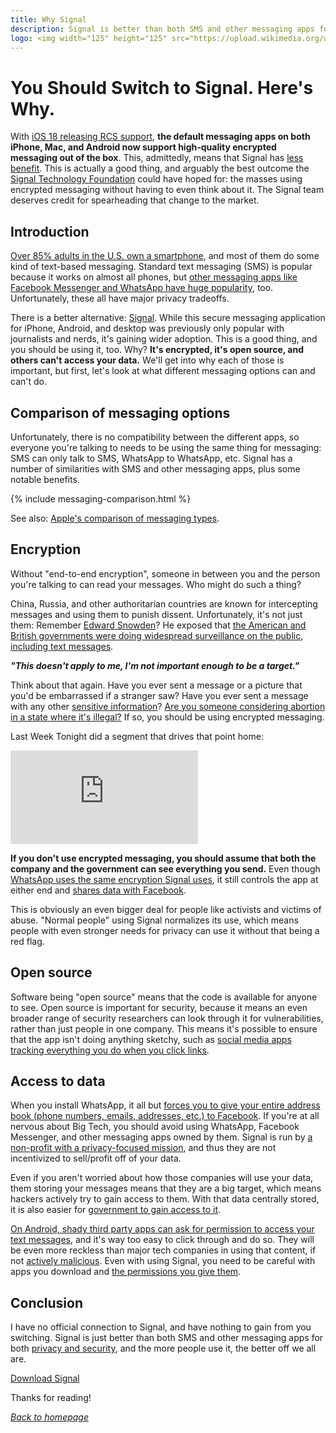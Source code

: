 ```yaml
---
title: Why Signal
description: Signal is better than both SMS and other messaging apps for both privacy and security. Find out why.
logo: <img width="125" height="125" src="https://upload.wikimedia.org/wikipedia/commons/8/8d/Signal-Logo.svg" alt="Signal logo">
---
```


# You Should Switch to Signal. Here's Why.

<div class="alert alert-warning" role="alert">With <a href="https://www.cnet.com/tech/services-and-software/ios-18-everything-you-should-know-about-rcs-messaging-on-your-iphone/">iOS 18 releasing RCS support</a>, <strong>the default messaging apps on both iPhone, Mac, and Android now support high-quality encrypted messaging out of the box</strong>. This, admittedly, means that Signal has <a href="#comparison-of-messaging-options">less benefit</a>. This is actually a good thing, and arguably the best outcome the <a href="https://signalfoundation.org/">Signal Technology Foundation</a> could have hoped for: the masses using encrypted messaging without having to even think about it. The Signal team deserves credit for spearheading that change to the market.</div>

## Introduction

[Over 85% adults in the U.S. own a smartphone](https://www.statista.com/statistics/219865/percentage-of-us-adults-who-own-a-smartphone/), and most of them do some kind of text-based messaging. Standard text messaging (SMS) is popular because it works on almost all phones, but [other messaging apps like Facebook Messenger and WhatsApp have huge popularity](https://www.statista.com/statistics/258749/most-popular-global-mobile-messenger-apps/), too. Unfortunately, these all have major privacy tradeoffs.

There is a better alternative: [Signal](https://signal.org). While this secure messaging application for iPhone, Android, and desktop was previously only popular with journalists and nerds, it's gaining wider adoption. This is a good thing, and you should be using it, too. Why? **It's encrypted, it's open source, and others can't access your data.** We'll get into why each of those is important, but first, let's look at what different messaging options can and can't do.

## Comparison of messaging options

Unfortunately, there is no compatibility between the different apps, so everyone you're talking to needs to be using the same thing for messaging: SMS can only talk to SMS, WhatsApp to WhatsApp, etc. Signal has a number of similarities with SMS and other messaging apps, plus some notable benefits.

{% include messaging-comparison.html %}

See also: [Apple's comparison of messaging types](https://support.apple.com/en-us/104972).

## Encryption

Without "end-to-end encryption", someone in between you and the person you're talking to can read your messages. Who might do such a thing?

China, Russia, and other authoritarian countries are known for intercepting messages and using them to punish dissent. Unfortunately, it's not just them: Remember [Edward Snowden](https://en.wikipedia.org/wiki/Edward_Snowden)? He exposed that [the American and British governments were doing widespread surveillance on the public](https://en.wikipedia.org/wiki/Edward_Snowden#Revelations), [including text messages](https://en.wikipedia.org/wiki/Dishfire).

**_"This doesn't apply to me, I'm not important enough to be a target."_**

Think about that again. Have you ever sent a message or a picture that you'd be embarrassed if a stranger saw? Have you ever sent a message with any other [sensitive information](../#sensitive-information)? [Are you someone considering abortion in a state where it's illegal?](https://www.wired.com/story/facebook-message-encryption-abortion/) If so, you should be using encrypted messaging.

Last Week Tonight did a segment that drives that point home:

<iframe class="youtube-embed" src="https://www.youtube-nocookie.com/embed/XEVlyP4_11M?start=1494" title="YouTube video player" frameborder="0" allow="accelerometer; autoplay; clipboard-write; encrypted-media; gyroscope; picture-in-picture" allowfullscreen></iframe>

**If you don't use encrypted messaging, you should assume that both the company and the government can see everything you send.** Even though [WhatsApp uses the same encryption Signal uses](https://en.wikipedia.org/wiki/Signal_Protocol), it still controls the app at either end and [shares data with Facebook](https://www.howtogeek.com/722911/is-whatsapp-end-to-end-encrypted-and-does-that-matter-for-privacy/).

This is obviously an even bigger deal for people like activists and victims of abuse. "Normal people" using Signal normalizes its use, which means people with even stronger needs for privacy can use it without that being a red flag.

## Open source

Software being "open source" means that the code is available for anyone to see. Open source is important for security, because it means an even broader range of security researchers can look through it for vulnerabilities, rather than just people in one company. This means it's possible to ensure that the app isn't doing anything sketchy, such as [social media apps tracking everything you do when you click links](https://krausefx.com/blog/ios-privacy-instagram-and-facebook-can-track-anything-you-do-on-any-website-in-their-in-app-browser).

## Access to data

When you install WhatsApp, it all but [forces you to give your entire address book (phone numbers, emails, addresses, etc.) to Facebook](https://www.vice.com/en/article/qj4qjd/whatsapp-data-security-issues). If you're at all nervous about Big Tech, you should avoid using WhatsApp, Facebook Messenger, and other messaging apps owned by them. Signal is run by [a non-profit with a privacy-focused mission](https://signalfoundation.org/), and thus they are not incentivized to sell/profit off of your data.

Even if you aren't worried about how those companies will use your data, them storing your messages means that they are a big target, which means hackers actively try to gain access to them. With that data centrally stored, it is also easier for [government to gain access to it](https://transparency.fb.com/data/government-data-requests/).

[On Android, shady third party apps can ask for permission to access your text messages](https://www.makeuseof.com/tag/important-smartphone-app-permissions/), and it's way too easy to click through and do so. They will be even more reckless than major tech companies in using that content, if not [actively malicious](https://thehackernews.com/2022/05/another-set-of-joker-trojan-laced.html). Even with using Signal, you need to be careful with apps you download and [the permissions you give them](https://www.avg.com/en/signal/guide-to-android-app-permissions-how-to-use-them-smartly).

## Conclusion

I have no official connection to Signal, and have nothing to gain from you switching. Signal is just better than both SMS and other messaging apps for both [privacy and security](../#privacy-vs-security), and the more people use it, the better off we all are.

<a class="btn btn-primary btn-lg" role="button" href="https://signal.org/download/">Download Signal</a>

Thanks for reading!

[_Back to homepage_](..)
